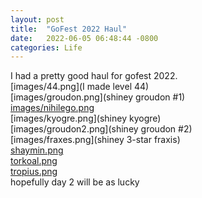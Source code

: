 ```yaml
---
layout: post
title:  "GoFest 2022 Haul"
date:   2022-06-05 06:48:44 -0800
categories: Life
---
```


I had a pretty good haul for gofest 2022. 
<br>
[images/44.png](I made level 44)
<br>
[images/groudon.png](shiney groudon #1)
<br>
[images/nihilego.png](Nihilego)
<br>
[images/kyogre.png](shiney kyogre)
<br>
[images/groudon2.png](shiney groudon #2)
<br>
[images/fraxes.png](shiney 3-star fraxis)
<br>
[shaymin.png](shaymin)
<br>
[torkoal.png](torkoal)
<br>
[tropius.png](tropius)
<br>
hopefully day 2 will be as lucky

 

